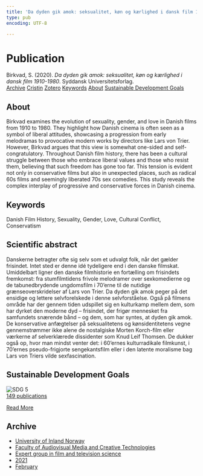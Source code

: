 ```yaml
---
title: 'Da dyden gik amok: seksualitet, køn og kærlighed i dansk film 1910-1980'
type: pub
encoding: UTF-8

---
```

<h1>Publication</h1>
<article id="csl-bib-container-263RWV9T" class="csl-bib-container">
  <div class="csl-bib-body"> <div class="csl-entry">Birkvad, S. (2020). <i>Da dyden gik amok: seksualitet, køn og kærlighed i dansk film 1910-1980</i>. Syddansk Universitetsforlag.</div> </div>
  <div class="csl-bib-buttons">
    <a href="#taxonomy-article-263RWV9T" alt="archive" class="csl-bib-button">Archive</a>
    <a href="https://app.cristin.no/results/show.jsf?id=1885352" alt="Cristin" class="csl-bib-button">Cristin</a>
    <a href="http://zotero.org/groups/5881554/items/263RWV9T" alt="Zotero" class="csl-bib-button">Zotero</a>
    <a href="#keywords-article-263RWV9T" alt="keywords" class="csl-bib-button">Keywords</a>
    <a href="#about-article-263RWV9T" alt="about_pub" class="csl-bib-button">About</a>
    <a href="#sdg-article-263RWV9T" alt="sdg" class="csl-bib-button">Sustainable Development Goals</a>
  </div>
  <div id="csl-bib-meta-container-263RWV9T"></div>
</article>
<div id="csl-bib-meta-263RWV9T" class="csl-bib-meta">
  <article id="about-article-263RWV9T" class="about_pub-article">
    <h1>About</h1>
    Birkvad examines the evolution of sexuality, gender, and love in Danish films from 1910 to 1980. They highlight how Danish cinema is often seen as a symbol of liberal attitudes, showcasing a progression from early melodramas to provocative modern works by directors like Lars von Trier. However, Birkvad argues that this view is somewhat one-sided and self-congratulatory. Throughout Danish film history, there has been a cultural struggle between those who embrace liberal values and those who resist them, believing that such freedom has gone too far. This tension is evident not only in conservative films but also in unexpected places, such as radical 60s films and seemingly liberated 70s sex comedies. This study reveals the complex interplay of progressive and conservative forces in Danish cinema.
  </article>
  <article id="keywords-article-263RWV9T" class="keywords-article">
    <h1>Keywords</h1>
    Danish Film History, Sexuality, Gender, Love, Cultural Conflict, Conservatism
  </article>
  <article id="abstract-article-263RWV9T" class="abstract-article">
    <h1>Scientific abstract</h1>
    Danskerne betragter ofte sig selv som et udvalgt folk, når det gælder frisindet. Intet sted er denne idé tydeligere end i den danske filmskat. Umiddelbart ligner den danske filmhistorie en fortælling om frisindets fremkomst: fra stumfilmtidens frivole melodramer over sexkomedierne og de tabunedbrydende ungdomsfilm i 70’erne til de nutidige grænseoverskridelser af Lars von Trier. Da dyden gik amok peger på det ensidige og lettere selvforelskede i denne selvforståelse. Også på filmens område har der gennem tiden udspillet sig en kulturkamp mellem dem, som har dyrket den moderne dyd – frisindet, der frigør mennesket fra samfundets snærende bånd – og dem, som har syntes, at dyden gik amok. De konservative anfægtelser på seksualitetens og kønsidentitetens vegne gennemstrømmer ikke alene de nostalgiske Morten Korch-film eller værkerne af selverklærede dissidenter som Knud Leif Thomsen. De dukker også op, hvor man mindst venter det: i 60’ernes kulturradikale filmkunst, i 70’ernes pseudo-frigjorte sengekantsfilm eller i den latente moralisme bag Lars von Triers vilde sexfascination.
  </article>
  <article id="sdg-article-263RWV9T" class="sdg-article">
    <h1>Sustainable Development Goals</h1>
    <div class="sdg-container"><div id="sdg5" class="sdg">
        <img src="{{< params subfolder >}}images/sdg/sdg05_en.png" class="image" alt="SDG 5">
        <div class="sdg-overlay">
          <a href="{{< params subfolder >}}en/archive/?sdg=5#archive" class="sdg-publication-count"><span>149</span> publications</a>
          <p><a href="https://sdgs.un.org/goals/goal5" class="sdg-read-more">Read More</a></p>
        </div>
      </div></div>
  </article>
  <article id="taxonomy-article-263RWV9T" class="taxonomy-article">
    <h1>Archive</h1>
    <ul>
      <li><a href="{{< params subfolder >}}en/archive/?key=3DCRN523">University of Inland Norway</a></li>
      <li><a href="{{< params subfolder >}}en/archive/?key=8XUDF4FD">Faculty of Audiovisual Media and Creative Technologies</a></li>
      <li><a href="{{< params subfolder >}}en/archive/?key=GP9PM6PG">Expert group in film and television science</a></li>
      <li><a href="{{< params subfolder >}}en/archive/?key=7C5UHWZA">2021</a></li>
      <li><a href="{{< params subfolder >}}en/archive/?key=CCS89QJA">February</a></li>
    </ul>
  </article>
</div>
